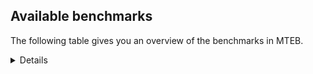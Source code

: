## Available benchmarks
The following table gives you an overview of the benchmarks in MTEB.

<details>

<!-- This allows the table to be autogenerated in the future: -->
<!-- BENCHMARKS TABLE START -->

| Name | Leaderboard name | # Tasks | Task Types | Domains | Languages |
|------|------------------|---------|------------|---------|-----------|
| [BEIR](https://arxiv.org/abs/2104.08663) | BEIR | 15 | Retrieval: 15 | [Social, News, Programming, Encyclopaedic, Government, Reviews, Blog, Financial, Medical, Written, Non-fiction, Web, Academic] | eng |
| [BEIR-NL](https://arxiv.org/abs/2412.08329) | BEIR-NL | 15 | Retrieval: 15 | [Encyclopaedic, Medical, Written, Non-fiction, Web, Academic] | nld |
| [BRIGHT](https://brightbenchmark.github.io/) | BRIGHT | 1 | Retrieval: 1 | [Written, Non-fiction] | eng |
| [BRIGHT (long)](https://brightbenchmark.github.io/) | BRIGHT (long) | 1 | Retrieval: 1 | [Written, Non-fiction] | eng |
| [BuiltBench(eng)](https://arxiv.org/abs/2411.12056) | BuiltBench(eng) | 4 | Clustering: 2, Retrieval: 1, Reranking: 1 | [Engineering, Written] | eng |
| [ChemTEB](https://arxiv.org/abs/2412.00532) | Chemical | 27 | BitextMining: 1, Classification: 17, Clustering: 2, PairClassification: 5, Retrieval: 2 | [Chemistry] | spa,deu,nld,ces,jpn,zho,msa,fra,kor,por,tur,eng,hin |
| [CoIR](https://github.com/CoIR-team/coir) | Code Information Retrieval | 10 | Retrieval: 10 | [Written, Programming] | java,go,sql,php,python,eng,c++,javascript,ruby |
| [CodeRAG](https://arxiv.org/abs/2406.14497) | CodeRAG | 4 | Reranking: 4 | [Programming] | python |
| [Encodechka](https://github.com/avidale/encodechka) | Encodechka | 7 | STS: 2, Classification: 4, PairClassification: 1 | [Social, News, Fiction, Government, Written, Non-fiction, Web] | rus |
| [FollowIR](https://arxiv.org/abs/2403.15246) | Instruction Following | 3 | InstructionRetrieval: 3 | [News, Written] | eng |
| [LongEmbed](https://arxiv.org/abs/2404.12096v2) | Long-context Retrieval | 6 | Retrieval: 6 | [Encyclopaedic, Blog, Spoken, Written, Non-fiction, Fiction, Academic] | eng |
| [MIEB(Img)](https://arxiv.org/abs/2504.10471) | Image only | 49 | Any2AnyRetrieval: 15, ImageClassification: 22, ImageClustering: 5, VisualSTS(eng): 5, VisualSTS(multi): 2 | [Social, News, Written, Reviews, Blog, Spoken, Scene, Medical, Encyclopaedic, Non-fiction, Web] | spa,deu,nld,rus,cmn,ara,fra,pol,kor,por,tur,eng,ita |
| [MIEB(Multilingual)](https://arxiv.org/abs/2504.10471) | Image-Text, Multilingual | 130 | ImageClassification: 22, ImageClustering: 5, ZeroShotClassification: 23, VisionCentricQA: 6, Compositionality: 7, VisualSTS(eng): 7, Any2AnyRetrieval: 45, DocumentUnderstanding: 10, Any2AnyMultilingualRetrieval: 3, VisualSTS(multi): 2 | [Social, News, Written, Constructed, Reviews, Blog, Spoken, Scene, Medical, Encyclopaedic, Non-fiction, Web, Academic] | hun,ces,ara,dan,fin,ind,nor,ukr,eng,spa,fas,rus,fil,vie,ron,fra,tur,ita,deu,hrv,tha,cmn,heb,swa,por,hin,tel,est,nld,quz,jpn,zho,mri,pol,kor,bul,swe,ben,ell |
| [MIEB(eng)](https://arxiv.org/abs/2504.10471) | Image-Text, English | 125 | ImageClassification: 22, ImageClustering: 5, ZeroShotClassification: 23, VisionCentricQA: 6, Compositionality: 7, VisualSTS(eng): 7, Any2AnyRetrieval: 45, DocumentUnderstanding: 10 | [Social, News, Written, Constructed, Reviews, Blog, Spoken, Scene, Medical, Encyclopaedic, Non-fiction, Web, Academic] | eng |
| [MIEB(lite)](https://arxiv.org/abs/2504.10471) | Image-Text, Lite | 51 | ImageClassification: 8, ImageClustering: 2, ZeroShotClassification: 7, VisionCentricQA: 5, Compositionality: 6, VisualSTS(eng): 2, VisualSTS(multi): 2, Any2AnyRetrieval: 11, DocumentUnderstanding: 6, Any2AnyMultilingualRetrieval: 2 | [Social, News, Written, Reviews, Blog, Spoken, Scene, Medical, Encyclopaedic, Non-fiction, Web, Academic] | hun,ces,ara,dan,fin,ind,nor,ukr,eng,spa,fas,rus,fil,vie,ron,fra,tur,ita,deu,hrv,tha,cmn,heb,swa,por,hin,tel,est,nld,quz,jpn,mri,zho,pol,kor,bul,swe,ben,ell |
| [MINERSBitextMining](https://arxiv.org/pdf/2406.07424) | MINERSBitextMining | 7 | BitextMining: 7 | [Social, Reviews, Written] | hun,min,urd,mad,tuk,dsb,bug,arz,jav,vie,tur,kat,ido,ibo,tha,cmn,sun,hin,tel,est,kaz,bul,ber,swg,ara,nob,tat,xho,hau,isl,orv,fao,gsw,nij,nno,lfn,cha,yor,pam,por,ast,gle,mal,nld,zsm,csb,mui,fry,mar,slk,bjn,ban,kab,sqi,bew,eus,hye,kur,ind,bbc,ukr,eng,cym,pes,ina,amh,ron,pms,fra,ita,swh,cbk,lit,hrv,abs,ang,max,tzl,heb,yid,cat,aze,yue,ile,nov,ceb,kzj,pcm,jpn,lvs,kor,war,swe,ben,ell,ces,dan,fin,bhp,hsb,spa,oci,rus,mhr,mon,uig,epo,bos,mkd,deu,glg,gla,rej,cor,awa,wuu,tam,tgl,dtp,ace,nds,bel,slv,arq,afr,bre,srp,pol,uzb,lat,mak,khm |
| MTEB(Code, v1) | Code | 12 | Retrieval: 12 | [Written, Programming] | java,go,sql,shell,rust,php,scala,c,swift,python,eng,typescript,c++,javascript,ruby |
| MTEB(Europe, v1) | European | 74 | BitextMining: 7, Classification: 21, Clustering: 8, Retrieval: 15, InstructionRetrieval: 3, MultilabelClassification: 2, PairClassification: 6, Reranking: 3, STS: 9 | [Government, Blog, Medical, Written, Academic, News, Programming, Reviews, Legal, Encyclopaedic, Non-fiction, Web, Fiction, Constructed, Subtitles, Spoken, Religious, Financial, Social] | hun,ces,eus,dan,fin,nob,rom,mlt,eng,isl,spa,fao,ron,fra,nno,ita,lav,deu,hrv,lit,por,slv,est,nld,gle,pol,bul,swe,slk,ell |
| MTEB(Indic, v1) | Indic | 23 | BitextMining: 4, Clustering: 1, Classification: 13, PairClassification: 1, Retrieval: 2, Reranking: 1, STS: 1 | [Social, Fiction, News, Encyclopaedic, Government, Constructed, Reviews, Spoken, Religious, Legal, Written, Non-fiction, Web] | urd,mwr,kan,boy,hne,eng,snd,pan,brx,doi,gom,nep,pus,mai,sat,awa,tam,mni,bho,bgc,san,kas,hin,tel,mup,mal,raj,guj,asm,gbm,npi,mar,bod,ben,ory |
| MTEB(Law, v1) | Legal | 8 | Retrieval: 8 | [Legal, Written] | eng,zho,deu |
| MTEB(Medical, v1) | Medical | 12 | Retrieval: 9, Clustering: 2, Reranking: 1 | [Government, Medical, Written, Non-fiction, Web, Academic] | spa,rus,vie,zho,cmn,ara,pol,fra,kor,eng |
| MTEB(Multilingual, v1) | Multilingual | 132 | BitextMining: 13, Classification: 43, Clustering: 17, Retrieval: 18, InstructionRetrieval: 3, MultilabelClassification: 5, PairClassification: 11, Reranking: 6, STS: 16 | [Government, Blog, Medical, Written, Academic, News, Programming, Reviews, Legal, Encyclopaedic, Non-fiction, Web, Fiction, Constructed, Subtitles, Spoken, Religious, Financial, Social, Entertainment] | nnq,roo,cax,msk,tbf,kon,cut,avt,klv,nko,tuk,mjc,kto,mib,guh,swp,abt,dsb,bkq,kwj,cme,bsp,gui,sbs,nca,bjr,clu,big,zas,plt,spy,kgf,tha,lbk,myw,yuw,jiv,zlm,tel,tnn,rop,caf,wol,cot,yap,ake,cgc,wbi,lua,msy,orm,awb,hot,knj,bhl,txu,ber,amk,tso,lac,azg,ded,uri,nus,gnn,kan,faa,hne,myu,dgr,yva,isl,meu,zam,pls,con,ter,zpz,szl,iou,usa,kea,mva,ncj,bss,nbq,mle,cha,med,sri,rug,lao,poe,yor,bjv,mni,swa,ajp,yaa,huu,cux,zab,pad,dob,att,tke,hub,eri,ura,quy,tum,gvc,aui,zho,gbm,ons,shi,imo,mui,fry,mar,ata,ncl,amu,bjn,mvn,kab,mlh,fon,hye,mox,nhu,vid,ian,leu,wal,cmo,fuh,zca,cym,wos,boj,ttc,agr,amh,fas,ron,fra,vec,hmn,bsn,aau,cbi,mkl,ita,ruf,swh,cbk,max,dww,nlg,alp,msa,aak,kos,ntj,wiv,aze,arp,mdy,scn,jic,cpu,dov,amo,kir,sah,bzd,kvg,ctu,kwf,jpn,upv,poi,tmd,wnu,nde,mwf,uvl,mos,bgt,klt,chz,emi,nna,ubr,kbp,bmr,zat,fin,grn,bgs,kpw,aia,khs,boy,cpy,ese,ndj,ulk,ars,ixl,twi,cac,nys,kqa,chd,zac,iws,kwi,mon,aeb,chv,bos,xtm,sbk,omw,kmr,mkd,etr,khz,deu,wat,apb,tuc,amf,pah,jid,bel,guo,cnt,gaw,xla,bre,ebk,miz,piu,pol,cpc,bps,nwi,kqf,seh,tpz,nsn,ots,cjo,caa,cbc,sag,urd,cpb,snx,mks,zpm,kms,mlt,kne,mbc,too,gof,zpo,kpr,nop,sab,ztq,bug,jav,knc,csy,vie,zai,mbb,ubu,atb,top,mya,kze,zav,bqp,amn,agg,byr,ido,arn,dhg,alq,ghs,npl,qxn,met,lim,cmn,wrk,agd,cbs,srq,snc,kyz,beo,run,fue,est,aso,mri,kud,mig,nuy,acr,aon,aai,dwy,kyq,mbj,aby,zpv,mti,bao,tgo,dah,jao,tat,ktm,tna,hau,snd,nhr,not,sxb,cso,orv,lex,kpj,kyc,mcq,ape,qvc,vmy,nij,nso,glk,tos,isn,hat,kje,mek,mop,waj,taj,nep,wiu,lfn,mil,qvm,ssx,pam,aom,kue,bus,dop,jae,gup,sua,ast,hbo,wap,gle,beu,acu,sll,tfr,fuc,nch,acm,yby,zaa,lij,yle,mmx,bjk,tbo,kde,cao,cwe,myy,prs,ind,sgb,tsw,eng,kik,nhy,ksd,qvw,pes,qxh,tpt,tav,tgp,for,amr,hop,nas,pab,mqj,cbv,qub,boa,ood,abs,soq,ang,tzl,yid,zpl,ppo,chf,ilo,ckb,tim,gng,sny,aoj,nya,jni,wmw,kzj,yad,kmb,kin,pcm,abx,obo,gfk,tiw,kor,crh,zpu,ory,mzz,snp,apu,bjp,nhw,tuf,kac,bkd,ary,awx,bxh,mbs,nqo,inb,qvh,bhp,sco,usp,zao,amm,apw,rus,xon,aer,uvh,bzh,dif,bdd,mps,cbu,byx,dik,qvz,glg,qul,mai,kkc,lgl,sat,awa,pap,tam,lin,bak,sim,taq,meq,dgc,hus,pon,sus,afr,xed,srp,heg,wln,kew,kbm,tnk,amx,lif,rai,xtd,min,tue,dad,lww,yon,aaz,huv,bvr,car,kiz,kbh,kmu,fij,mad,mxb,txq,pma,pwg,bam,ong,tte,arz,eus,pbt,nin,cth,hto,nvm,lcm,rro,kpg,mit,sue,zpc,hix,doi,hla,cuc,ngp,tew,yuj,lmo,azb,suz,mie,maz,zaw,chq,bba,cak,urt,nhe,san,kpf,hin,ctp,wer,aey,kaz,ziw,bul,yal,mgw,tgk,dzo,swg,mic,kdl,rgu,sey,tca,tdt,yrb,sgz,jvn,zty,kpx,xho,tzj,bbr,ame,msb,tet,gsw,nno,tah,apz,poh,sja,ipi,tbc,snn,pus,dwr,nyu,llg,noa,chk,sbe,por,mpm,umb,tpi,ven,mph,xnn,mup,guj,gnw,bmh,bjz,bch,mcf,ngu,qwh,div,box,csb,bod,slk,gun,rmc,wro,zad,zap,cta,otm,bew,mpj,dyu,ssw,gah,ukr,tzm,reg,cap,cop,rwo,pjt,tif,mag,nou,ina,cpa,hvn,lus,yss,knf,cui,maj,brx,qvs,bco,wnc,kqc,nab,anv,qxo,udu,lav,ntp,lit,hrv,som,aii,rmy,mna,cat,bvd,awk,cni,smk,mey,nov,grc,opm,wrs,kwd,raj,spp,kam,ydd,ara,yre,wuv,lbb,nak,sps,hmo,mkj,wim,bkx,ton,ikk,nor,zos,sin,ksr,arl,mqb,tbz,gam,tiy,zga,hsb,cof,tnc,apn,ltg,uig,epo,zpq,tku,pio,kdc,kiw,bki,mkn,ikw,mbt,zyp,hui,nds,adz,kql,gdn,ino,gyr,kbc,tcs,cuk,asm,mee,zsr,cya,zar,kgp,kjs,pir,cab,lat,mlg,mak,hun,fur,nfa,mbh,hlt,nss,bea,cjv,plu,gai,stp,xav,crx,als,wsk,gux,cjk,azz,bnp,soy,kyf,tur,mco,kmk,bpr,agm,kmh,qup,kat,gmv,srd,tac,mih,mcd,ibo,agt,ycn,kgk,buk,shj,bho,sun,mgc,tee,gvs,zul,aly,daa,cnl,tvk,kmg,kyg,tod,mau,acq,maq,naf,mwp,mam,bhg,pib,yml,esk,nob,rom,apr,djr,bmu,amp,nhg,apc,gym,fao,wed,ncu,ffm,mmo,gul,mxt,gom,yut,wmt,okv,mbl,poy,sna,fai,gwi,nho,shp,tuo,mio,rkb,fuv,nii,otn,zaj,kmo,muy,spl,srn,ssg,mal,nld,gaz,mgh,jac,atg,agu,zsm,eko,tcz,cbr,cbt,npi,sot,mca,ign,tsn,mpx,mcb,ban,sqi,aka,qve,cek,quf,mto,cav,msm,mir,mwe,srm,tlf,bsj,yka,kur,kek,djk,bbc,ken,auy,blw,glv,qvn,uli,urb,kaq,pag,pms,lid,mhl,fuf,dgz,tpa,bqc,ltz,toj,anh,mcp,kup,tbg,mcr,prf,far,msc,quc,heb,kqw,arb,yue,gdr,bgc,lug,ile,acf,ceb,ndg,pao,bbb,azj,mpt,haw,lvs,xsi,viv,smo,trc,bem,myk,war,xbi,swe,bzj,dji,ben,shn,ell,bef,tyv,nif,hns,nhi,kvn,ces,cle,gub,aoi,spm,taw,kbq,bmk,dan,khk,mwr,otq,maa,urw,gvf,pan,ptu,spa,gvn,quh,cub,wbp,oci,ewe,fil,atd,enq,mhr,mpp,knv,tnp,mux,ksj,agn,ptp,hch,yaq,pri,mwc,cco,gla,rej,luo,cor,kkl,wuu,mlp,tgl,emp,dtp,krc,ace,auc,ayr,tir,row,slv,kas,uzn,arq,geb,tzo,ssd,mxp,blz,ntu,mxq,ote,tof,mav,gum,are,svk,uzb,bon,crn,zia,toc,khm |
| [MTEB(Scandinavian, v1)](https://kennethenevoldsen.github.io/scandinavian-embedding-benchmark/) | Scandinavian | 28 | BitextMining: 2, Classification: 13, Retrieval: 7, Clustering: 6 | [Social, News, Encyclopaedic, Government, Reviews, Web, Spoken, Blog, Legal, Written, Non-fiction, Fiction] | fao,dan,nob,nno,swe,isl |
| [MTEB(cmn, v1)](https://github.com/FlagOpen/FlagEmbedding/tree/master/research/C_MTEB) | Chinese | 32 | Retrieval: 8, Reranking: 4, PairClassification: 2, Clustering: 4, STS: 7, Classification: 7 | [Entertainment, Written, Government, Medical, Financial, Non-fiction, Academic] | cmn |
| [MTEB(deu, v1)](https://arxiv.org/html/2401.02709v1) | German | 19 | Classification: 6, Clustering: 4, PairClassification: 2, Reranking: 1, Retrieval: 4, STS: 2 | [News, Encyclopaedic, Reviews, Spoken, Legal, Written, Non-fiction, Web] | deu |
| MTEB(eng, v1) | English Legacy | 56 | Classification: 12, Retrieval: 15, Clustering: 11, Reranking: 4, STS: 10, PairClassification: 3, Summarization: 1 | [Social, News, Programming, Encyclopaedic, Government, Reviews, Spoken, Blog, Financial, Medical, Written, Non-fiction, Web, Academic] | eng |
| MTEB(eng, v2) | English | 41 | Retrieval: 10, Clustering: 8, Reranking: 2, STS: 9, Classification: 8, PairClassification: 3, Summarization: 1 | [Social, News, Programming, Encyclopaedic, Reviews, Spoken, Blog, Financial, Medical, Written, Non-fiction, Web, Academic] | eng |
| MTEB(fas, beta) | Farsi (BETA) | 60 | Classification: 18, Clustering: 5, PairClassification: 8, Reranking: 2, Retrieval: 21, STS: 3, BitextMining: 3 | [Social, News, Encyclopaedic, Reviews, Spoken, Blog, Medical, Religious, Written, Web, Academic] | fas |
| [MTEB(fra, v1)](https://arxiv.org/abs/2405.20468) | French | 25 | Classification: 6, Clustering: 7, PairClassification: 1, Reranking: 2, Retrieval: 5, STS: 3, Summarization: 1 | [Social, News, Encyclopaedic, Reviews, Spoken, Legal, Written, Non-fiction, Web, Academic] | eng,fra |
| [MTEB(jpn, v1)](https://github.com/sbintuitions/JMTEB) | Japanese | 16 | Clustering: 2, Classification: 4, STS: 2, PairClassification: 1, Retrieval: 6, Reranking: 1 | [News, Encyclopaedic, Reviews, Spoken, Written, Non-fiction, Web, Academic] | jpn |
| MTEB(kor, v1) | Korean | 6 | Classification: 1, Reranking: 1, Retrieval: 2, STS: 2 | [News, Encyclopaedic, Reviews, Spoken, Written, Web] | kor |
| [MTEB(pol, v1)](https://arxiv.org/abs/2405.10138) | Polish | 17 | Classification: 7, Clustering: 3, PairClassification: 4, STS: 3 | [Social, News, Reviews, Web, Spoken, Legal, Written, Non-fiction, Fiction, Academic] | pol |
| [MTEB(rus, v1)](https://aclanthology.org/2023.eacl-main.148/) | Russian | 23 | Classification: 9, Clustering: 3, MultilabelClassification: 2, PairClassification: 1, Reranking: 2, Retrieval: 3, STS: 3 | [Social, News, Encyclopaedic, Reviews, Spoken, Blog, Written, Web, Academic] | rus |
| [NanoBEIR](https://huggingface.co/collections/zeta-alpha-ai/nanobeir-66e1a0af21dfd93e620cd9f6) | NanoBEIR | 13 | Retrieval: 13 | [Social, News, Encyclopaedic, Medical, Written, Non-fiction, Web, Academic] | eng |
| [RAR-b](https://arxiv.org/abs/2404.06347) | Reasoning retrieval | 17 | Retrieval: 17 | [Encyclopaedic, Written, Programming] | eng |

<!-- BENCHMARKS TABLE END -->
